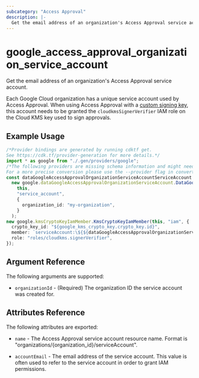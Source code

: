 ```yaml
---
subcategory: "Access Approval"
description: |-
  Get the email address of an organization's Access Approval service account.
---
```


# google\_access\_approval\_organization\_service\_account

Get the email address of an organization's Access Approval service account.

Each Google Cloud organization has a unique service account used by Access Approval.
When using Access Approval with a
[custom signing key](https://cloud.google.com/cloud-provider-access-management/access-approval/docs/review-approve-access-requests-custom-keys),
this account needs to be granted the `cloudkmsSignerVerifier` IAM role on the
Cloud KMS key used to sign approvals.

## Example Usage

```typescript
/*Provider bindings are generated by running cdktf get.
See https://cdk.tf/provider-generation for more details.*/
import * as google from "./.gen/providers/google";
/*The following providers are missing schema information and might need manual adjustments to synthesize correctly: google.
For a more precise conversion please use the --provider flag in convert.*/
const dataGoogleAccessApprovalOrganizationServiceAccountServiceAccount =
  new google.dataGoogleAccessApprovalOrganizationServiceAccount.DataGoogleAccessApprovalOrganizationServiceAccount(
    this,
    "service_account",
    {
      organization_id: "my-organization",
    }
  );
new google.kmsCryptoKeyIamMember.KmsCryptoKeyIamMember(this, "iam", {
  crypto_key_id: "${google_kms_crypto_key.crypto_key.id}",
  member: `serviceAccount:\${${dataGoogleAccessApprovalOrganizationServiceAccountServiceAccount.accountEmail}}`,
  role: "roles/cloudkms.signerVerifier",
});

```

## Argument Reference

The following arguments are supported:

* `organizationId` - (Required) The organization ID the service account was created for.

## Attributes Reference

The following attributes are exported:

*   `name` - The Access Approval service account resource name. Format is "organizations/{organization\_id}/serviceAccount".

*   `accountEmail` - The email address of the service account. This value is
    often used to refer to the service account in order to grant IAM permissions.
